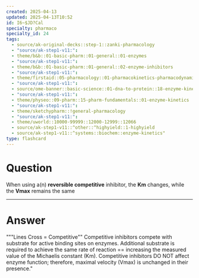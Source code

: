 ```yaml
---
created: 2025-04-13
updated: 2025-04-13T10:52
id: I6~$JD?Cal
specialty: pharmaco
specialty_id: 24
tags:
  - source/ak-original-decks::step-1::zanki-pharmacology
  - "source/ak-step1-v11:": 
  - theme/b&b::01-basic-pharm::01-general::01-enzymes
  - "source/ak-step1-v11:": 
  - theme/b&b::01-basic-pharm::01-general::02-enzyme-inhibitors
  - "source/ak-step1-v11:": 
  - theme/firstaid::05-pharmacology::01-pharmacokinetics-pharmacodynamics::01-enzyme-kinetics::lineweaver-burk
  - "source/ak-step1-v11:": 
  - source/ome-banner::basic-science::01-dna-to-protein::18-enzyme-kinetics
  - "source/ak-step1-v11:": 
  - theme/physeo::09-pharm::15-pharm-fundamentals::01-enzyme-kinetics
  - "source/ak-step1-v11:": 
  - theme/sketchypharm::!general-pharmacology
  - "source/ak-step1-v11:": 
  - theme/uworld::10000-99999::12000-12999::12066
  - source/ak-step1-v11::^other::^highyield::1-highyield
  - source/ak-step1-v11::^systems::biochem::enzyme-kinetics"
type: flashcard
---
```


# Question
When using a(n) **reversible competitive** inhibitor, the **Km** changes, while the **Vmax** remains the same

---

# Answer
"""Lines Cross = Competitive""     Competitive inhibitors compete with substrate for active binding sites on enzymes.      Additional substrate is required to achieve the same rate of reaction == increasing the measured value of the Michaelis constant (Km).      Competitive inhibitors DO NOT affect enzyme function; therefore, maximal velocity (Vmax) is unchanged in their presence."